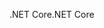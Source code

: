 <span data-ttu-id="b8c83-101">.NET Core</span><span class="sxs-lookup"><span data-stu-id="b8c83-101">.NET Core</span></span>